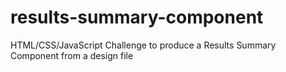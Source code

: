 # results-summary-component
HTML/CSS/JavaScript Challenge to produce a Results Summary Component from a design file
